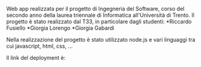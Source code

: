 Web app realizzata per il progetto di Ingegneria del Software, corso del secondo anno della laurea triennale di Informatica all'Università di Trento.
Il progetto è stato realizzato dal T33, in particolare dagli studenti:
*Riccardo Fusiello
*Giorgia Lorengo
*Giorgia Gabardi

Nella realizzazione del progetto è stato utilizzato node.js e vari linguaggi tra cui javascript, html, css, ...

Il link del deployment è: 